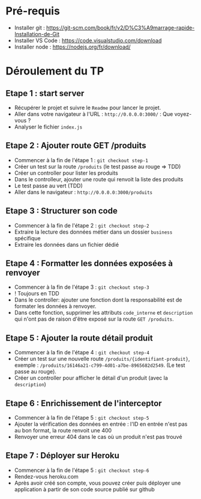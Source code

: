 # Pré-requis

- Installer git : https://git-scm.com/book/fr/v2/D%C3%A9marrage-rapide-Installation-de-Git
- Installer VS Code : https://code.visualstudio.com/download
- Installer node : https://nodejs.org/fr/download/

# Déroulement du TP

## Etape 1 : start server

- Récupérer le projet et suivre le `Readme` pour lancer le projet.
- Aller dans votre navigateur à l'URL : `http://0.0.0.0:3000/` : Que voyez-vous ?
- Analyser le fichier `index.js`

## Etape 2 : Ajouter route GET /produits

- Commencer à la fin de l'étape 1 : `git checkout step-1`
- Créer un test sur la route `/produits` (le test passe au rouge => TDD)
- Créer un controller pour lister les produits
- Dans le controlleur, ajouter une route qui renvoit la liste des produits
- Le test passe au vert (TDD)
- Aller dans le navigateur : `http://0.0.0.0:3000/produits`

## Etape 3 : Structurer son code

- Commencer à la fin de l'étape 2 : `git checkout step-2`
- Extraire la lecture des données métier dans un dossier `business` spécifique
- Extraire les données dans un fichier dédié 

## Etape 4 : Formatter les données exposées à renvoyer

- Commencer à la fin de l'étape 3 : `git checkout step-3`
- ! Toujours en TDD
- Dans le controller: ajouter une fonction dont la responsabilité est de formater les données à renvoyer.
- Dans cette fonction, supprimer les attributs `code_interne` et `description` qui n'ont pas de raison d'être exposé sur la route `GET /produits`.

## Etape 5 : Ajouter la route détail produit

- Commencer à la fin de l'étape 4 : `git checkout step-4`
- Créer un test sur une nouvelle route `/produits/{identifiant-produit}`, exemple : `/produits/16146a21-c799-4d01-a7be-8965682d2549`. (Le test passe au rouge).
- Créer un controller pour afficher le détail d'un produit (avec la `description`)

## Etape 6 : Enrichissement de l'interceptor 
- Commencer à la fin de l'étape 5 : `git checkout step-5`
- Ajouter la vérification des données en entrée : l'ID en entrée n'est pas au bon format, la route renvoit une 400
- Renvoyer une erreur 404 dans le cas où un produit n'est pas trouvé 

## Etape 7 : Déployer sur Heroku
- Commencer à la fin de l'étape 5 : `git checkout step-6`
- Rendez-vous heroku.com 
- Après avoir créé son compte, vous pouvez créer puis déployer une application à partir de son code source publié sur github 
